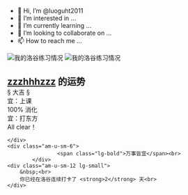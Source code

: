 - 👋 Hi, I’m @luoguht2011
- 👀 I’m interested in ...
- 🌱 I’m currently learning ...
- 💞️ I’m looking to collaborate on ...
- 📫 How to reach me ...

<!---
luoguht2011/luoguht2011 is a ✨ special ✨ repository because its `README.md` (this file) appears on your GitHub profile.
You can click the Preview link to take a look at your changes.
--->



<img src="https://luogu.wao3.cn/api/practice?id=868193" alt="我的洛谷练习情况"/>

<img src="https://luogu.wao3.cn/api/guzhi?id=868193&scores=100,3,0,0,0" alt="我的洛谷练习情况"/>

<div class="am-u-md-4 lg-punch am-text-center">
                        <h2 style="margin-bottom: 0"><a class="lg-fg-bluelight" href="/user/868193" target="_blank">zzzhhhzzz</a> 的运势</h2><span class="lg-punch-result lg-fg-red">§ 大吉 §</span><div class="am-g">
    <div class="am-u-sm-6 lg-fg-red">
                    <span class="lg-bold">宜：</span>上课<br>
            <span class="lg-small">100% 消化</span><br>
            <span class="lg-bold">宜：</span>打东方<br>
            <span class="lg-small">All clear！</span>
        

    </div>
    <div class="am-u-sm-6">
                    <span class="lg-bold">万事皆宜</span><br>
            </div>
    <div class="am-u-sm-12 lg-small">
        &nbsp;<br>
        你已经在洛谷连续打卡了 <strong>2</strong> 天<br>
    </div>
</div>
                    </div>
